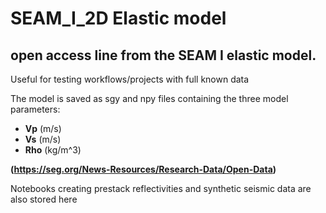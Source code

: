 SEAM_I_2D Elastic model
===========================

## open access line from the SEAM I elastic model.

Useful for testing workflows/projects with full known data


The model is saved as sgy and npy files containing the three model parameters:

- **Vp** (m/s)
- **Vs** (m/s)
- **Rho** (kg/m^3)

**(https://seg.org/News-Resources/Research-Data/Open-Data)**

Notebooks creating prestack reflectivities and synthetic seismic data are also stored here
